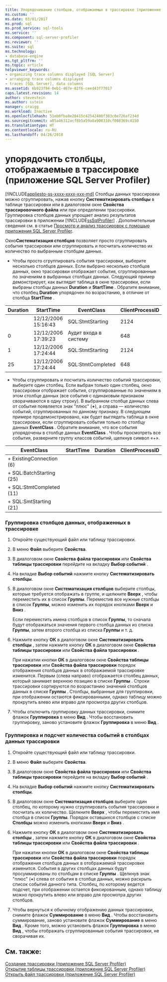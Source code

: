 ```yaml
---
title: Упорядочивание столбцов, отображаемых в трассировке (приложение SQL Server Profiler) | Документы Майкрософт
ms.custom: ''
ms.date: 03/01/2017
ms.prod: sql
ms.prod_service: sql-tools
ms.service: ''
ms.component: sql-server-profiler
ms.reviewer: ''
ms.suite: sql
ms.technology:
- database-engine
ms.tgt_pltfrm: ''
ms.topic: article
helpviewer_keywords:
- organizing trace columns displayed [SQL Server]
- arranging trace columns displayed
- traces [SQL Server], data columns
ms.assetid: 6b923f94-0eb1-467e-82f6-ceed43f77017
caps.latest.revision: 14
author: stevestein
ms.author: sstein
manager: craigg
ms.workload: Inactive
ms.openlocfilehash: 51eb0fba8e20415c42542400f303c0e726af234d
ms.sourcegitcommit: a85a46312acf8b5a59a8a900310cf088369c4150
ms.translationtype: HT
ms.contentlocale: ru-RU
ms.lasthandoff: 04/26/2018
---
```

# <a name="organize-columns-displayed-in-a-trace-sql-server-profiler"></a>упорядочить столбцы, отображаемые в трассировке (приложение SQL Server Profiler)
[!INCLUDE[appliesto-ss-xxxx-xxxx-xxx-md](../../includes/appliesto-ss-xxxx-xxxx-xxx-md.md)]
  Столбцы данных трассировки можно сгруппировать, нажав кнопку **Систематизировать столбцы** в таблице трассировки или в диалоговом окне **Свойства трассировочного файла** или при определении трассировки. Группировка столбцов данных упрощает анализ результатов трассировки в приложении [!INCLUDE[ssSqlProfiler](../../includes/sssqlprofiler-md.md)] . Дополнительные сведения см. в статье [Просмотр и анализ трассировок с помощью приложения SQL Server Profiler](../../tools/sql-server-profiler/view-and-analyze-traces-with-sql-server-profiler.md).  
  
 Окно**Систематизация столбцов** позволяет просто сгруппировать события трассировки или сгруппировать и посчитать количество их количество по выбранным столбцам данных.  
  
-   Чтобы просто сгруппировать события трассировки, выберите несколько столбцов данных. Если выбрано несколько столбцов данных, окно трассировки отображает события, сгруппированные по значениям в выбранных столбцах данных. Следующий пример демонстрирует, как выглядит таблица в окне трассировки, если выбраны столбцы данных **Duration** и **StartTime** . Обратите внимание, что столбец **Duration** упорядочен по возрастанию, в отличие от столбца **StartTime** .  
  
|Duration|StartTime|EventClass|ClientProcessID|  
|--------------|---------------|----------------|---------------------|  
||12/12/2006 15:16:43|SQL:StmtStarting|2124|  
|0|12/12/2006 17:39:23|Аудит входа в систему|648|  
|1|12/12/2006 17:24:44|SQL:StmtStarting|2124|  
|25|12/12/2006 17:24:44|SQL:StmtCompleted|648|  
  
-   Чтобы сгруппировать и посчитать количество событий трассировки, выберите один столбец. Если выбран только один столбец, окно трассировки отображает события, сгруппированные по значениям в этом столбце данных (все события с одинаковым признаком сворачиваются в одну строку). В выбранном столбце данных слева от события появляется знак "плюс" (**+**), а справа — количество событий, сгруппированных по данному признаку. В следующем примере продемонстрировано, как будет выглядеть таблица в окне трассировки, если сгруппировать события только по столбцу данных **EventClass** . Обратите внимание, что все события упорядочены в столбце данных **EventClass** . Чтобы просмотреть все события, разверните группу классов событий, щелкнув символ «+».  
  
|EventClass|StartTime|Duration|ClientProcessID|  
|----------------|---------------|--------------|---------------------|  
|+ ExistingConnection (6)||||  
|+ SQL:BatchStarting (25)||||  
|+ SQL:StmtCompleted (11)||||  
|+ SQL:SmtStarting (21)||||  
  
### <a name="to-group-data-columns-displayed-in-a-trace"></a>Группировка столбцов данных, отображенных в трассировке  
  
1.  Откройте существующий файл или таблицу трассировки.  
  
2.  В меню **Файл** выберите **Свойства**.  
  
3.  В диалоговом окне **Свойства файла трассировки** или **Свойства таблицы трассировки** перейдите на вкладку **Выбор событий** .  
  
4.  На вкладке **Выбор событий** нажмите кнопку **Систематизировать столбцы**.  
  
5.  В диалоговом окне **Систематизация столбцов** выберите столбцы, которые требуется отображать в группе, и щелкните **Вверх** , чтобы переместить их в список **Группы**. Переместив все нужные столбцы в список **Группы**, можно изменить их порядок кнопками **Вверх** и **Вниз** .  
  
     Если переместить имена столбцов в список **Группы**, то сначала будут отображаться значения первого столбца данных из списка **Группы**, затем второго столбца из списка **Группы** и т. д.  
  
6.  Нажмите кнопку **OК** в диалоговом окне **Систематизировать столбцы** , затем нажмите кнопку **ОК** в диалоговом окне **Свойства таблицы трассировки** или **Свойства файла трассировки** .  
  
     При нажатии кнопки **ОК** в диалоговом окне **Свойства таблицы трассировки** или **Свойства файла трассировки** порядок отображения столбцов данных в отображаемой трассировке изменится. Первым (слева направо) отображается столбец данных, который занимает верхнюю позицию в списке **Группы** . Строки трассировки сортируются по возрастанию значений столбцов данных в списке **Группы** . Столбцы, выбранные для группировки, при отображении остаются фиксированными, однако таблицу можно прокрутить влево или вправо для просмотра других столбцов.  
  
7.  Чтобы отключить группировку данных трассировки, снимите флажок **Группировка** в меню **Вид** . Чтобы восстановить группировку, заново установите флажок **Группировка** в меню **Вид** .  
  
### <a name="to-group-and-aggregate-data-columns-in-a-trace"></a>Группировка и подсчет количества событий в столбцах данных трассировки  
  
1.  Откройте существующий файл или таблицу трассировки.  
  
2.  В меню **Файл** выберите **Свойства**.  
  
3.  В диалоговом окне **Свойства файла трассировки** или **Свойства таблицы трассировки** перейдите на вкладку **Выбор событий** .  
  
4.  На вкладке **Выбор событий** нажмите кнопку **Систематизировать столбцы**.  
  
5.  В диалоговом окне **Систематизация столбцов** выберите один столбец, по которому нужно сгруппировать события трассировки и посчитать их количество. Щелкните **Вверх** , чтобы переместить имя столбца в список **Группы**. Порядок оставшихся столбцов с списке **Столбцы** можно изменить кнопками **Вверх** и **Вниз** .  
  
6.  Нажмите кнопку **OК** в диалоговом окне **Систематизировать столбцы** , затем нажмите кнопку **ОК** в диалоговом окне **Свойства таблицы трассировки** или **Свойства файла трассировки** .  
  
     При нажатии кнопки **ОК** в диалоговом окне **Свойства таблицы трассировки** или **Свойства файла трассировки** порядок отображения столбцов данных в отображаемой трассировке изменится. События в других столбцах данных будут просуммированы по столбцам в списке **Группы** . Щелкнув знак "плюс" (**+**) слева от события в столбце данных, можно раскрыть список событий данного типа. Столбец, по которому ведется подсчет, при отображении остается фиксированным, однако таблицу можно прокрутить влево или вправо для просмотра других столбцов.  
  
7.  Чтобы вернуться к обычному отображению данных трассировки, снимите флажок **Суммирование** в меню **Вид** . Чтобы восстановить суммирование, заново установите флажок **Суммирование** в меню **Вид** . Кроме того, можно установить флажок **Группировка** в меню **Вид** , чтобы отображать сгруппированные события трассировки, не сворачивая их.  
  
## <a name="see-also"></a>См. также:  
 [Создание трассировки (приложение SQL Server Profiler)](../../tools/sql-server-profiler/create-a-trace-sql-server-profiler.md)   
 [Открытие таблицы трассировки (приложение SQL Server Profiler)](../../tools/sql-server-profiler/open-a-trace-table-sql-server-profiler.md)   
 [Открыть файл трассировки (приложение SQL Server Profiler)](../../tools/sql-server-profiler/open-a-trace-file-sql-server-profiler.md)  
  
  
